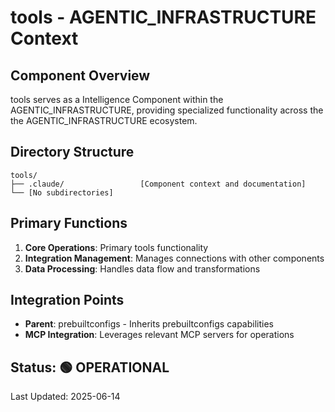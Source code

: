 # tools - AGENTIC_INFRASTRUCTURE Context

## Component Overview

tools serves as a Intelligence Component within the AGENTIC_INFRASTRUCTURE, providing specialized functionality across the the AGENTIC_INFRASTRUCTURE ecosystem.

## Directory Structure

```
tools/
├── .claude/                 [Component context and documentation]
└── [No subdirectories]
```

## Primary Functions

1. **Core Operations**: Primary tools functionality
2. **Integration Management**: Manages connections with other components
3. **Data Processing**: Handles data flow and transformations

## Integration Points

- **Parent**: prebuiltconfigs - Inherits prebuiltconfigs capabilities
- **MCP Integration**: Leverages relevant MCP servers for operations
  
## Status: 🟢 OPERATIONAL

Last Updated: 2025-06-14
